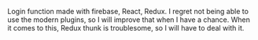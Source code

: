 Login function made with firebase, React, Redux.
I regret not being able to use the modern plugins, so I will improve that when I have a chance.
When it comes to this, Redux thunk is troublesome, so I will have to deal with it.

